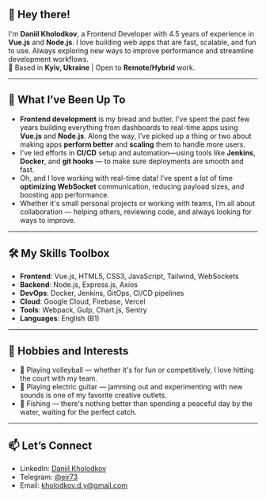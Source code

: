 
## 👋 Hey there!

I'm **Daniil Kholodkov**, a Frontend Developer with 4.5 years of experience in **Vue.js** and **Node.js**. I love building web apps that are fast, scalable, and fun to use. Always exploring new ways to improve performance and streamline development workflows.  
📍 Based in **Kyiv, Ukraine** | Open to **Remote/Hybrid** work.

---

## 🚀 What I’ve Been Up To

- **Frontend development** is my bread and butter. I’ve spent the past few years building everything from dashboards to real-time apps using **Vue.js** and **Node.js**. Along the way, I’ve picked up a thing or two about making apps **perform better** and **scaling** them to handle more users.
- I’ve led efforts in **CI/CD** setup and automation—using tools like **Jenkins**, **Docker**, and **git hooks** — to make sure deployments are smooth and fast.
- Oh, and I love working with real-time data! I’ve spent a lot of time **optimizing WebSocket** communication, reducing payload sizes, and boosting app performance.
- Whether it's small personal projects or working with teams, I’m all about collaboration — helping others, reviewing code, and always looking for ways to improve.

---

## 🛠 My Skills Toolbox

- **Frontend**: Vue.js, HTML5, CSS3, JavaScript, Tailwind, WebSockets
- **Backend**: Node.js, Express.js, Axios
- **DevOps**: Docker, Jenkins, GitOps, CI/CD pipelines
- **Cloud**: Google Cloud, Firebase, Vercel
- **Tools**: Webpack, Gulp, Chart.js, Sentry
- **Languages**: English (B1)

---

## 🌱 Hobbies and Interests

- 🏐 Playing volleyball — whether it's for fun or competitively, I love hitting the court with my team.
- 🎸 Playing electric guitar — jamming out and experimenting with new sounds is one of my favorite creative outlets.
- 🎣 Fishing — there's nothing better than spending a peaceful day by the water, waiting for the perfect catch.

---

## 📫 Let’s Connect

- LinkedIn: [Daniil Kholodkov](https://www.linkedin.com)  
- Telegram: [@eir73](https://t.me/eir73)  
- Email: [kholodkov.d.y@gmail.com](mailto:kholodkov.d.y@gmail.com)
